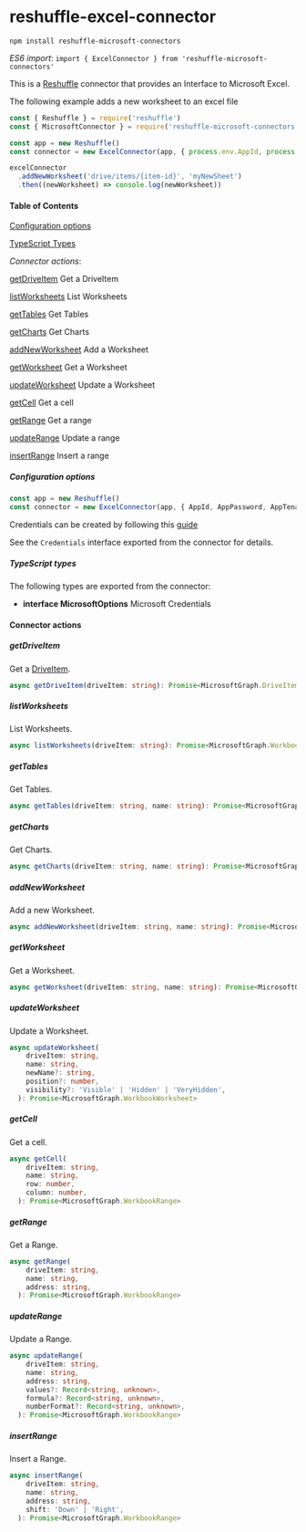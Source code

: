 # reshuffle-excel-connector

`npm install reshuffle-microsoft-connectors`

_ES6 import_: `import { ExcelConnector } from 'reshuffle-microsoft-connectors'`

This is a [Reshuffle](https://reshuffle.com) connector that provides an Interface to Microsoft Excel.

The following example adds a new worksheet to an excel file

```js
const { Reshuffle } = require('reshuffle')
const { MicrosoftConnector } = require('reshuffle-microsoft-connectors')

const app = new Reshuffle()
const connector = new ExcelConnector(app, { process.env.AppId, process.env.AppPassword, process.env.AppTenantId })

excelConnector
  .addNewWorksheet('drive/items/{item-id}', 'myNewSheet')
  .then((newWorksheet) => console.log(newWorksheet))
```

#### Table of Contents

[Configuration options](#Configuration-Options)

[TypeScript Types](#TypeScript-Types)

_Connector actions_:

[getDriveItem](#getDriveItem) Get a DriveItem

[listWorksheets](#listWorksheets) List Worksheets

[getTables](#getTables) Get Tables

[getCharts](#getCharts) Get Charts

[addNewWorksheet](#addNewWorksheet) Add a Worksheet

[getWorksheet](#addWorksheet) Get a Worksheet

[updateWorksheet](#updateWorksheet) Update a Worksheet

[getCell](#getCell) Get a cell

[getRange](#getRange) Get a range

[updateRange](#updateRange) Update a range

[insertRange](#insertRange) Insert a range

##### Configuration options

```js
const app = new Reshuffle()
const connector = new ExcelConnector(app, { AppId, AppPassword, AppTenantId })
```

Credentials can be created by following this [guide](https://docs.microsoft.com/en-us/graph/auth-v2-service)

See the `Credentials` interface exported from the connector for details.

##### TypeScript types

The following types are exported from the connector:

- **interface MicrosoftOptions** Microsoft Credentials

#### Connector actions

##### getDriveItem

Get a [DriveItem](https://docs.microsoft.com/en-us/graph/api/resources/driveitem).

```ts
async getDriveItem(driveItem: string): Promise<MicrosoftGraph.DriveItem>
```

##### listWorksheets

List Worksheets.

```ts
async listWorksheets(driveItem: string): Promise<MicrosoftGraph.WorkbookWorksheet[]>
```

##### getTables

Get Tables.

```ts
async getTables(driveItem: string, name: string): Promise<MicrosoftGraph.WorkbookTable[]>
```

##### getCharts

Get Charts.

```ts
async getCharts(driveItem: string, name: string): Promise<MicrosoftGraph.WorkbookChart[]>
```

##### addNewWorksheet

Add a new Worksheet.

```ts
async addNewWorksheet(driveItem: string, name: string): Promise<MicrosoftGraph.WorkbookWorksheet>
```

##### getWorksheet

Get a Worksheet.

```ts
async getWorksheet(driveItem: string, name: string): Promise<MicrosoftGraph.WorkbookWorksheet>
```

##### updateWorksheet

Update a Worksheet.

```ts
async updateWorksheet(
    driveItem: string,
    name: string,
    newName?: string,
    position?: number,
    visibility?: 'Visible' | 'Hidden' | 'VeryHidden',
  ): Promise<MicrosoftGraph.WorkbookWorksheet>
```

##### getCell

Get a cell.

```ts
async getCell(
    driveItem: string,
    name: string,
    row: number,
    column: number,
  ): Promise<MicrosoftGraph.WorkbookRange>
```

##### getRange

Get a Range.

```ts
async getRange(
    driveItem: string,
    name: string,
    address: string,
  ): Promise<MicrosoftGraph.WorkbookRange>
```

##### updateRange

Update a Range.

```ts
async updateRange(
    driveItem: string,
    name: string,
    address: string,
    values?: Record<string, unknown>,
    formula?: Record<string, unknown>,
    numberFormat?: Record<string, unknown>,
  ): Promise<MicrosoftGraph.WorkbookRange>
```

##### insertRange

Insert a Range.

```ts
async insertRange(
    driveItem: string,
    name: string,
    address: string,
    shift: 'Down' | 'Right',
  ): Promise<MicrosoftGraph.WorkbookRange>
```
